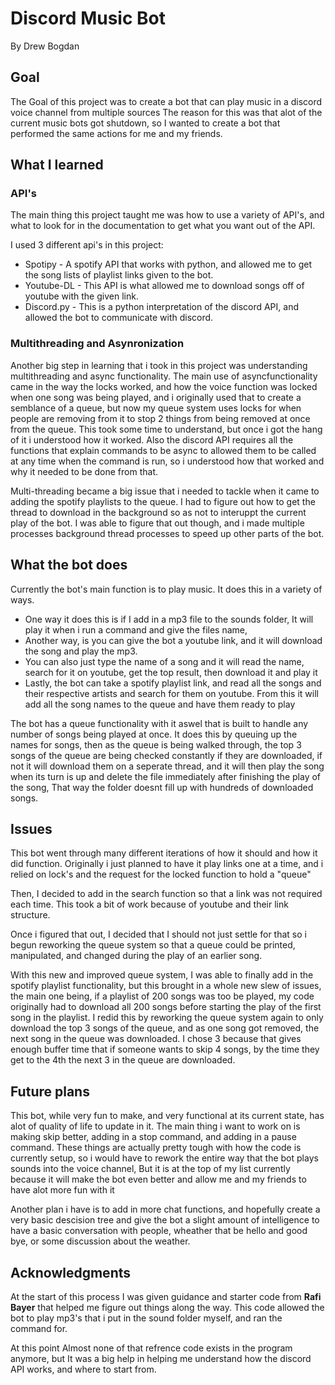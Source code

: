 # Discord Music Bot
By Drew Bogdan

## Goal
The Goal of this project was to create a bot that can play music in a discord voice channel from multiple sources
The reason for this was that alot of the current music bots got shutdown, so I wanted to create a bot that performed
the same actions for me and my friends. 

## What I learned


### API's

The main thing this project taught me was how to use a variety of API's, and what to look for in the documentation
to get what you want out of the API.

I used 3 different api's in this project:
* Spotipy - A spotify API that works with python, and allowed me to get the song lists of playlist links given to the bot.
* Youtube-DL - This API is what allowed me to download songs off of youtube with the given link.
* Discord.py - This is a python interpretation of the discord API, and allowed the bot to communicate with discord.

### Multithreading and Asynronization 

Another big step in learning that i took in this project was understanding multithreading and async functionality.
The main use of asyncfunctionality came in the way the locks worked, and how the voice function was locked when one
song was being played, and i originally used that to create a semblance of a queue, but now my queue system uses 
locks for when people are removing from it to stop 2 things from being removed at once from the queue. This took some time
to understand, but once i got the hang of it i understood how it worked. Also the discord API requires all the functions
that explain commands to be async to allowed them to be called at any time when the command is run, so i understood how that worked
and why it needed to be done from that. 

Multi-threading became a big issue that i needed to tackle when it came to adding the spotify playlists to the queue.
I had to figure out how to get the thread to download in the background so as not to interuppt the current play of the bot.
I was able to figure that out though, and i made multiple processes background thread processes to speed up other parts of the bot.

## What the bot does
Currently the bot's main function is to play music. It does this in a variety of ways. 
* One way it does this is if I add in a mp3 file to the sounds folder, It will play it when i run a command and give the files name, 
* Another way, is you can give the bot a youtube link, and it will download the song and play the mp3. 
* You can also just type the name of a song and it will read the name, search for it on youtube, get the top result, then download it and play it
* Lastly, the bot can take a spotify playlist link, and read all the songs and their respective artists and search for them on youtube. From this it will add all the song names to the queue and have them ready to play

The bot has a queue functionality with it aswel that is built to handle any number of songs being played at once. It does
this by queuing up the names for songs, then as the queue is being walked through, the top 3 songs of the queue are being
checked constantly if they are downloaded, if not it will download them on a seperate thread, and it will then play the song when its turn is up
and delete the file immediately after finishing the play of the song, That way the folder doesnt fill up with hundreds of downloaded 
songs. 

## Issues

This bot went through many different iterations of how it should and how it did function.
Originally i just planned to have it play links one at a time, and i relied on lock's and
the request for the locked function to hold a "queue"

Then, I decided to add in the search function so that a link was not required each time. This
took a bit of work because of youtube and their link structure. 

Once i figured that out, I decided that I should not just settle for that so i begun reworking the
queue system so that a queue could be printed, manipulated, and changed during the play of an earlier song.

With this new and improved queue system, I was able to finally add in the spotify playlist functionality, but this
brought in a whole new slew of issues, the main one being, if a playlist of 200 songs was too be played, my code 
originally had to download all 200 songs before starting the play of the first song in the playlist. I redid this by 
reworking the queue system again to only download the top 3 songs of the queue, and as one song got removed, the next song in the queue was downloaded.
I chose 3 because that gives enough buffer time that if someone wants to skip 4 songs, by the time they get to the 4th the next 3 in the queue are 
downloaded.

## Future plans

This bot, while very fun to make, and very functional at its current state, has alot of quality of life to update in it.
The main thing i want to work on is making skip better, adding in a stop command, and adding in a pause command. These
things are actually pretty tough with how the code is currently setup, so i would have to rework the entire way that 
the bot plays sounds into the voice channel, But it is at the top of my list currently because it will make the bot even better
and allow me and my friends to have alot more fun with it

Another plan i have is to add in more chat functions, and hopefully create a very basic descision tree and give the bot
a slight amount of intelligence to have a basic conversation with people, wheather that be hello and good bye, or some discussion
about the weather.

## Acknowledgments

At the start of this process I was given guidance and starter code from
**Rafi Bayer** that helped me figure out things along the way. This code allowed
the bot to play mp3's that i put in the sound folder myself, and ran the command
for. 

At this point Almost none of that refrence code exists in the program anymore, 
but It was a big help in helping me understand how the 
discord API works, and where to start from.
